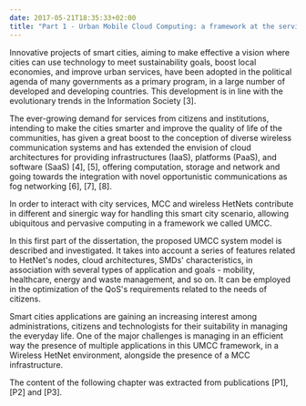 ```yaml
---
date: 2017-05-21T18:35:33+02:00
title: "Part 1 - Urban Mobile Cloud Computing: a framework at the service of smart cities"
---
```


Innovative projects of smart cities, aiming to make effective a vision where cities can use technology to meet sustainability goals, boost local economies, and improve urban services, have been adopted in the political agenda of many governments as a primary program, in a large number of developed and developing countries. This development is in line with the evolutionary trends in the Information Society [3].

The ever-growing demand for services from citizens and institutions, intending to make the cities smarter and improve the quality of life of the communities, has given a great boost to the conception of diverse wireless communication systems and has extended the envision of cloud architectures for providing infrastructures (IaaS), platforms (PaaS), and software (SaaS) [4], [5], offering computation, storage and network and going towards the integration with novel opportunistic communications as fog networking [6], [7], [8].

In order to interact with city services, MCC and wireless HetNets contribute in different and sinergic way for handling this smart city scenario, allowing ubiquitous and pervasive computing in a framework we called UMCC.

In this first part of the dissertation, the proposed UMCC system model is described and investigated. It takes into account a series of features related to HetNet's nodes, cloud architectures, SMDs' characteristics, in association with several types of application and goals - mobility, healthcare, energy and waste management, and so on. It can be employed in the optimization of the QoS's requirements related to the needs of citizens.

Smart cities applications are gaining an increasing interest among administrations, citizens and technologists for their suitability in managing the everyday life. One of the major challenges is managing in an efficient way the presence of multiple applications in this UMCC framework, in a Wireless HetNet environment, alongside the presence of a MCC infrastructure.

The content of the following chapter was extracted from publications [P1], [P2] and [P3].
